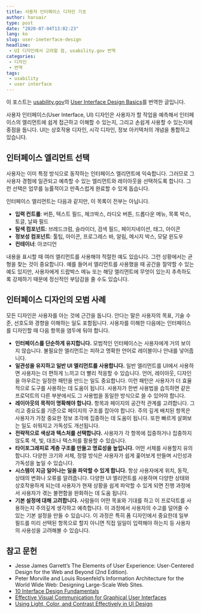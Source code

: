 ```yaml
---
title: 사용자 인터페이스 디자인 기초
author: haruair
type: post
date: "2020-07-04T13:02:23"
lang: ko
slug: user-ineterface-design
headline:
 - UI 디자인에서 고려할 점, usability.gov 번역
categories:
 - 디자인
 - 번역
tags:
 - usability
 - user interface
---
```


<div class="translation-note">

이 포스트는 [usability.gov](https://www.usability.gov)의 [User Interface Design Basics](https://www.usability.gov/what-and-why/user-interface-design.html)를 번역한 글입니다.

</div>

사용자 인터페이스(User Interface, UI) 디자인은 사용자가 할 작업을 예측해서 인터페이스의 엘리먼트에 쉽게 접근하고 이해할 수 있는지, 그리고 손쉽게 사용할 수 있는지에 중점을 둡니다. UI는 상호작용 디자인, 시각 디자인, 정보 아키텍처의 개념을 통합하고 있습니다.

## 인터페이스 엘리먼트 선택

사용자는 이미 특정 방식으로 동작하는 인터페이스 엘리먼트에 익숙합니다. 그러므로 그 사용자 경험에 일관되고 예측할 수 있는 엘리먼트와 레이아웃을 선택하도록 합니다. 그런 선택은 업무를 능률적이고 만족스럽게 완료할 수 있게 돕습니다.

인터페이스 엘리먼트는 다음과 같지만, 이 목록이 전부는 아닙니다.

- **입력 컨트롤**: 버튼, 텍스트 필드, 체크박스, 라디오 버튼, 드롭다운 메뉴, 목록 박스, 토글, 날짜 필드
- **탐색 컴포넌트**: 브레드크럼, 슬라이더, 검색 필드, 페이지네이션, 태그, 아이콘
- **정보성 컴포넌트**: 툴팁, 아이콘, 프로그레스 바, 알림, 메시지 박스, 모달 윈도우
- **컨테이너**: 아코디언

내용을 표시할 때 여러 엘리먼트를 사용해야 적절한 예도 있습니다. 그런 상황에서는 균형을 찾는 것이 중요합니다. 예를 들어서 엘리먼트를 사용했을 때 공간을 절약할 수 있는 예도 있지만, 사용자에게 드랍박스 메뉴 또는 해당 엘리먼트에 무엇이 있는지 추측하도록 강제하기 때문에 정신적인 부담감을 줄 수도 있습니다.

## 인터페이스 디자인의 모범 사례

모든 디자인은 사용자를 아는 것에 근간을 둡니다. 안다는 말은 사용자의 목표, 기술 수준, 선호도와 경향을 이해하는 일도 포함됩니다. 사용자를 이해한 다음에는 인터페이스를 디자인할 때 다음 항목을 염두에 둬야 합니다.

- **인터페이스를 단순하게 유지합니다.** 모범적인 인터페이스는 사용자에게 거의 보이지 않습니다. 불필요한 엘리먼트는 피하고 명확한 언어로 레이블이나 안내를 넣어줍니다.
- **일관성을 유지하고 일반 UI 엘리먼트를 사용합니다.** 일반 엘리먼트를 UI에서 사용하면 사용자는 더 편하게 느끼고 더 빨리 적응할 수 있습니다. 언어, 레이아웃, 디자인을 아우르는 일정한 패턴을 만드는 일도 중요합니다. 이런 패턴은 사용자가 더 효율적으로 도구를 사용하는 데 도움이 됩니다. 사용자가 한번 사용법을 습득하면 같은 프로덕트의 다른 부분에서도 그 사용법을 동일한 방식으로 쓸 수 있어야 합니다.
- **레이아웃의 목적이 명확해야 합니다.** 항목과 페이지의 공간적 관계를 고려합니다. 그리고 중요도를 기준으로 페이지의 구조를 잡아야 합니다. 주의 깊게 배치된 항목은 사용자가 가장 중요한 정보 조각에 집중하는 데 도움이 됩니다. 또한 빠르게 살펴보는 일도 쉬워지고 가독성도 개선됩니다.
- **전략적으로 색상과 텍스처를 선택합니다.** 사용자가 각 항목에 집중하거나 집중하지 않도록 색, 빛, 대조나 텍스처를 활용할 수 있습니다.
- **타이포그래피로 계층 구조를 만들고 명료성을 높입니다.** 어떤 서체를 사용할지 유의합니다. 다양한 크기와 서체, 정렬 방식은 사용자가 쉽게 훑어보게 만들며 시인성과 가독성을 높일 수 있습니다.
- **시스템이 지금 일어나는 일을 파악할 수 있게 합니다.** 항상 사용자에게 위치, 동작, 상태의 변화나 오류를 알려줍니다. 다양한 UI 엘리먼트를 사용하며 다양한 상태와 상호작용하게 되는데 사용자가 현재 상황을 쉽게 파악할 수 있게 되면 진행 과정에서 사용자가 겪는 불편함을 완화하는 데 도움 됩니다.
- **기본 설정에 대해 고려합니다.** 사람들이 어떤 목표와 기대를 하고 이 프로덕트를 사용하는지 주의깊게 생각하고 예측합니다. 이 과정에서 사용자의 수고를 덜어줄 수 있는 기본 설정을 만들 수 있습니다. 이 과정은 특히 폼 디자인에서 중요한데 일부 필드를 미리 선택된 항목으로 할지 아니면 직접 일일이 입력해야 하는지 등 사용자의 사용성을 고려해볼 수 있습니다.

## 참고 문헌


- Jesse James Garrett’s The Elements of User Experience: User-Centered Design for the Web and Beyond (2nd Edition).
- Peter Morville and Louis Rosenfeld’s Information Architecture for the World Wide Web: Designing Large-Scale Web Sites.
- [10 Interface Design Fundamentals](http://blog.teamtreehouse.com/10-user-interface-design-fundamentals)
- [Effective Visual Communication for Graphical User Interfaces](http://web.cs.wpi.edu/~matt/courses/cs563/talks/smartin/int_design.html)
- [Using Light, Color, and Contrast Effectively in UI Design](http://www.usabilitypost.com/2008/08/14/using-light-color-and-contrast-effectively-in-ui-design/)

